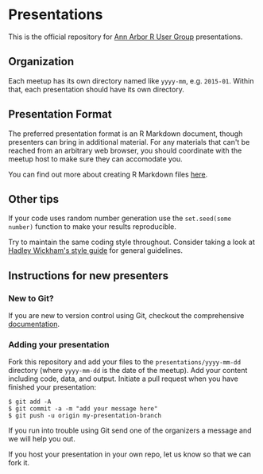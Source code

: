 # Presentations

This is the official repository for [Ann Arbor R User Group](http://www.meetup.com/Ann-Arbor-R-User-Group/) presentations.

## Organization

Each meetup has its own directory named like `yyyy-mm`, e.g. `2015-01`. Within that, each presentation should have its own directory.

## Presentation Format

The preferred presentation format is an R Markdown document, though presenters can bring in additional material. For any materials that can't be reached from an arbitrary web browser, you should coordinate with the meetup host to make sure they can accomodate you.

You can find out more about creating R Markdown files [here](http://rmarkdown.rstudio.com/).

## Other tips

If your code uses random number generation use the `set.seed(some number)` function to make your results reproducible.

Try to maintain the same coding style throughout. Consider taking a look at [Hadley Wickham's style guide](http://adv-r.had.co.nz/Style.html) for general guidelines.

## Instructions for new presenters

### New to Git?

If you are new to version control using Git, checkout the comprehensive [documentation](http://git-scm.com/documentation).

### Adding your presentation

Fork this repository and add your files to the `presentations/yyyy-mm-dd` directory (where `yyyy-mm-dd` is the date of the meetup). Add your content including code, data, and output. Initiate a pull request when you have finished your presentation:

    $ git add -A
    $ git commit -a -m "add your message here"
    $ git push -u origin my-presentation-branch

If you run into trouble using Git send one of the organizers a message and we will help you out.

If you host your presentation in your own repo, let us know so that we can fork it.
